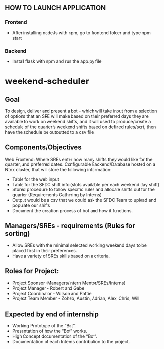 ## HOW TO LAUNCH APPLICATION

### Frontend
- After installing nodeJs with npm, go to frontend folder and type npm start
### Backend 
- Install flask with npm and run the app.py file


# weekend-scheduler

## Goal
To design, deliver and present a bot - which will take input from a selection of options that an SRE will make based on their preferred days they are available to work on weekend shifts, and it will used to produce/create a schedule of the quarter’s weekend shifts based on defined rules/sort, then have the schedule be outputted to a csv file.


## Components/Objectives
Web Frontend: Where SREs enter how many shifts they would like for the quarter, and preferred dates.
Configurable Backend/Database hosted on a Ntnx cluster, that will store the following information: 
- Table for the web input
- Table for the SFDC shift info (slots available per each weekend day shift)
- Stored procedure to follow specific rules and allocate shifts out for the quarter (Requirements Gathering by Interns)
- Output would be a csv that we could ask the SFDC Team to upload and populate our shifts
- Document the creation process of bot and how it functions.

## Managers/SREs - requirements (Rules for sorting)
- Allow SREs with the minimal selected working weekend days to be placed first in their preferences.
- Have a variety of SREs skills based on a criteria.

## Roles for Project:
- Project Sponsor (Managers/Intern Mentor/SREs/Interns)
- Project Manager - Robert and Gabe
- Project Coordinator  - Wilson and Pattie
- Project Team Member - Zoheb, Austin, Adrian, Alex, Chris, Will

## Expected by end of internship
- Working Prototype of the “Bot”.
- Presentation of how the “Bot” works.
- High Concept documentation of the “Bot”.
- Documentation of each Interns contribution to the project.

